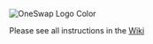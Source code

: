 ![OneSwap Logo Color](https://github.com/OpenNebula/one-swap/assets/92747003/a770a3e2-2774-4682-ab36-c18d6e75f442)

Please see all instructions in the [Wiki](https://github.com/OpenNebula/one-swap/wiki)
